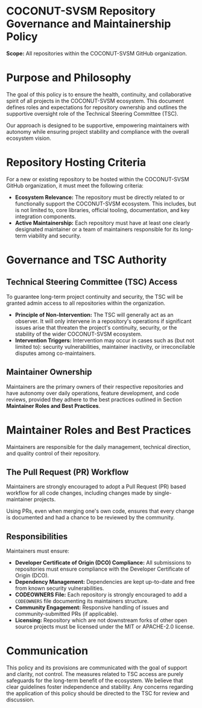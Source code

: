 COCONUT-SVSM Repository Governance and Maintainership Policy
=============================================================

**Scope:** All repositories within the COCONUT-SVSM GitHub organization.

# Purpose and Philosophy

The goal of this policy is to ensure the health, continuity, and collaborative
spirit of all projects in the COCONUT-SVSM ecosystem. This document defines
roles and expectations for repository ownership and outlines the supportive
oversight role of the Technical Steering Committee (TSC).

Our approach is designed to be supportive, empowering maintainers with autonomy
while ensuring project stability and compliance with the overall ecosystem
vision.

# Repository Hosting Criteria

For a new or existing repository to be hosted within the COCONUT-SVSM GitHub
organization, it must meet the following criteria:

* **Ecosystem Relevance:** The repository must be directly related to or
  functionally support the COCONUT-SVSM ecosystem. This includes, but is not
  limited to, core libraries, official tooling, documentation, and key
  integration components.
* **Active Maintainership:** Each repository must have at least one clearly
  designated maintainer or a team of maintainers responsible for its long-term
  viability and security.

# Governance and TSC Authority

## Technical Steering Committee (TSC) Access

To guarantee long-term project continuity and security, the TSC will be granted
admin access to all repositories within the organization.

* **Principle of Non-Intervention:** The TSC will generally act as an observer.
  It will only intervene in a repository's operations if significant issues
  arise that threaten the project's continuity, security, or the stability of
  the wider COCONUT-SVSM ecosystem.
* **Intervention Triggers:** Intervention may occur in cases such as (but not
  limited to): security vulnerabilities, maintainer inactivity, or
  irreconcilable disputes among co-maintainers.

## Maintainer Ownership

Maintainers are the primary owners of their respective repositories and have
autonomy over daily operations, feature development, and code reviews, provided
they adhere to the best practices outlined in Section **Maintainer Roles and
Best Practices**.

# Maintainer Roles and Best Practices

Maintainers are responsible for the daily management, technical direction, and
quality control of their repository.

## The Pull Request (PR) Workflow

Maintainers are strongly encouraged to adopt a Pull Request (PR) based workflow
for all code changes, including changes made by single-maintainer projects.

Using PRs, even when merging one's own code, ensures that every change is
documented and had a chance to be reviewed by the community.

## Responsibilities

Maintainers must ensure:

* **Developer Certificate of Origin (DCO) Compliance:** All submissions to
  repositories must ensure compliance with the Developer Certificate of Origin
  (DCO).
* **Dependency Management:** Dependencies are kept up-to-date and free from
  known security vulnerabilities.
* **CODEOWNERS File:** Each repository is strongly encouraged to add a
  `CODEOWNERS` file documenting its maintainers structure.
* **Community Engagement:** Responsive handling of issues and
  community-submitted PRs (if applicable).
* **Licensing:** Repository which are not downstream forks of other open source
  projects must be licensed under the MIT or APACHE-2.0 license.

# Communication

This policy and its provisions are communicated with the goal of support and
clarity, not control. The measures related to TSC access are purely safeguards
for the long-term benefit of the ecosystem. We believe that clear guidelines
foster independence and stability. Any concerns regarding the application of
this policy should be directed to the TSC for review and discussion.

